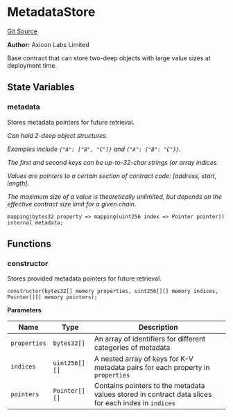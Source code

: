 # MetadataStore
[Git Source](https://github.com/code-423n4/2024-06-panoptic/blob/a868cbaf8b56e1739446f63a0ed03b03b5f60685/contracts/base/MetadataStore.sol)

**Author:**
Axicon Labs Limited

Base contract that can store two-deep objects with large value sizes at deployment time.


## State Variables
### metadata
Stores metadata pointers for future retrieval.

*Can hold 2-deep object structures.*

*Examples include `{"A": ["B", "C"]}` and `{"A": {"B": "C"}}`.*

*The first and second keys can be up-to-32-char strings (or array indices.*

*Values are pointers to a certain section of contract code: [address, start, length].*

*The maximum size of a value is theoretically unlimited, but depends on the effective contract size limit for a given chain.*


```solidity
mapping(bytes32 property => mapping(uint256 index => Pointer pointer)) internal metadata;
```


## Functions
### constructor

Stores provided metadata pointers for future retrieval.


```solidity
constructor(bytes32[] memory properties, uint256[][] memory indices, Pointer[][] memory pointers);
```
**Parameters**

|Name|Type|Description|
|----|----|-----------|
|`properties`|`bytes32[]`|An array of identifiers for different categories of metadata|
|`indices`|`uint256[][]`|A nested array of keys for K-V metadata pairs for each property in `properties`|
|`pointers`|`Pointer[][]`|Contains pointers to the metadata values stored in contract data slices for each index in `indices`|



